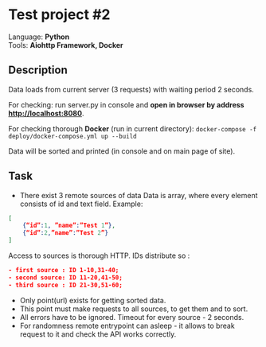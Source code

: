 Test project #2
=================

Language: **Python**  
Tools: **Aiohttp Framework, Docker**

Description
---------------

Data loads from current server (3 requests) with waiting period 2 seconds.  

For checking: run server.py in console and **open in browser by address <http://localhost:8080>**.  

For checking thorough **Docker** (run in current directory):  `docker-compose -f deploy/docker-compose.yml up --build`

Data will be sorted and printed (in console and on main page of site).

Task
---------------

- There exist 3 remote sources of data
Data is array, where every element consists of id and text field.
Example:

```json
[  
    {“id”:1, ”name”:”Test 1”}, 
    {“id”:2,”name”:”Test 2”} 
]
```

Access to sources is thorough HTTP.
IDs distribute so :

```json
- first source : ID 1-10,31-40;
- second source: ID 11-20,41-50;
- third source : ID 21-30,51-60;
```

- Only point(url) exists for getting sorted data.
- This point must make requests to all sources, to get them and to sort.
- All errors have to be ignored. Timeout for every source - 2 seconds.
- For randomness remote entrypoint can asleep - it allows to break request to it and check the API works correctly.
